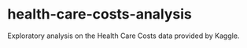 # health-care-costs-analysis
Exploratory analysis on the Health Care Costs data provided by Kaggle. 

